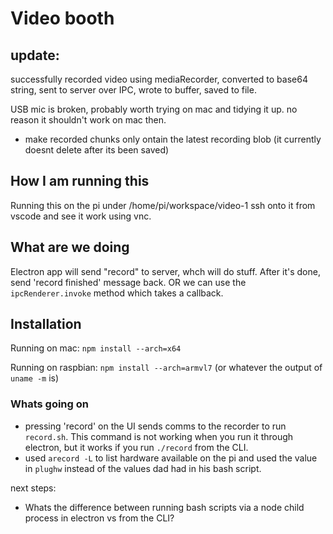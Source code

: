 # Video booth

## update:
successfully recorded video using mediaRecorder, converted to base64 string, sent to server over IPC, wrote to buffer, saved to file. 

USB mic is broken, probably worth trying on mac and tidying it up. no reason it shouldn't work on mac then.

- make recorded chunks only ontain the latest recording blob (it currently doesnt delete after its been saved)

## How I am running this
Running this on the pi under /home/pi/workspace/video-1
ssh onto it from vscode and see it work using vnc.


## What are we doing
Electron app will send "record" to server, whch will do stuff. After it's done, send 'record finished' message back. OR we can use the `ipcRenderer.invoke` method which takes a callback. 


## Installation

Running on mac: `npm install --arch=x64`

Running on raspbian: `npm install --arch=armvl7` (or whatever the output of `uname -m` is)


### Whats going on

- pressing 'record' on the UI sends comms to the recorder to run `record.sh`. This command is not working when you run it through electron, but it works if you run `./record` from the CLI.
- used `arecord -L` to list hardware available on the pi and used the value in `plughw` instead of the values dad had in his bash script.

next steps:
- Whats the difference between running bash scripts via a node child process in electron vs from the CLI?
